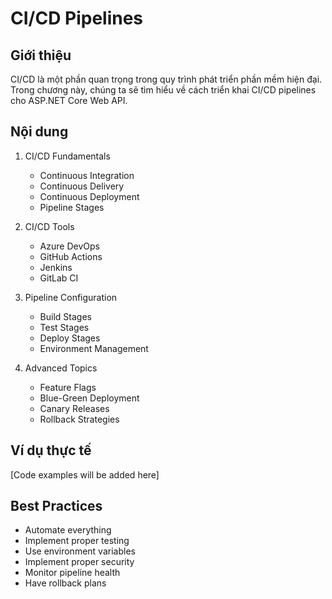 # CI/CD Pipelines

## Giới thiệu
CI/CD là một phần quan trọng trong quy trình phát triển phần mềm hiện đại. Trong chương này, chúng ta sẽ tìm hiểu về cách triển khai CI/CD pipelines cho ASP.NET Core Web API.

## Nội dung
1. CI/CD Fundamentals
   - Continuous Integration
   - Continuous Delivery
   - Continuous Deployment
   - Pipeline Stages

2. CI/CD Tools
   - Azure DevOps
   - GitHub Actions
   - Jenkins
   - GitLab CI

3. Pipeline Configuration
   - Build Stages
   - Test Stages
   - Deploy Stages
   - Environment Management

4. Advanced Topics
   - Feature Flags
   - Blue-Green Deployment
   - Canary Releases
   - Rollback Strategies

## Ví dụ thực tế
[Code examples will be added here]

## Best Practices
- Automate everything
- Implement proper testing
- Use environment variables
- Implement proper security
- Monitor pipeline health
- Have rollback plans 